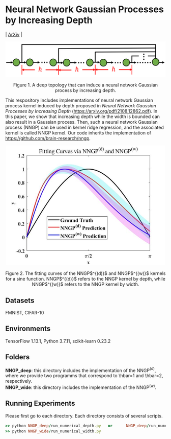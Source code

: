 # Neural Network Gaussian Processes by Increasing Depth
| [ArXiv](https://arxiv.org/pdf/2108.12862.pdf) |

<p align="center">
  <img width="800" src="https://github.com/FengleiFan/NNGP_by_Depth/blob/main/NetworkStructure.png">
</p>
<p align="center">
  Figure 1. A deep topology that can induce a neural network Gaussian process by increasing depth.
</p>

This respository includes implementations of neural network Gaussian process kernel induced by depth proposed in *Neural Network Gaussian Processes by Increasing Depth* (https://arxiv.org/pdf/2108.12862.pdf). In this paper, we show that increasing depth while the width is bounded can also result in a Gaussian process. Then, such a neural network Gaussian process (NNGP) can be used in kernel ridge regression, and the associated kernel is called NNGP kernel. Our code inherits the implementation of https://github.com/brain-research/nngp. 



<p align="center">
  <img width="500" src="https://github.com/FengleiFan/NNGP_by_Depth/blob/main/Fitting.jpg">
</p>

<p align="center">
  Figure 2. The fitting curves of the NNGP$^{(d)}$ and NNGP$^{(w)}$ kernels for a sine function. NNGP$^{(d)}$ refers to the NNGP kernel by depth, while NNGP$^{(w)}$ refers to the NNGP kernel by width.
</p>


## Datasets
FMNIST, CIFAR-10

## Environments
TensorFlow 1.13.1, Python 3.7.11, scikit-learn 0.23.2 

## Folders 
**NNGP_deep**: this directory includes the implementation of the NNGP$^{(d)}$, where we provide two programms that correspond to \hbar=1 and \hbar=2, respectively. <br/>
**NNGP_wide**: this directory includes the implementation of the NNGP$^{(w)}$. <br/>



## Running Experiments

Please first go to each directory. Each directory consists of several scripts.  

```ruby
>> python NNGP_deep/run_numerical_depth.py   or      NNGP_deep/run_numerical_depth_hbar_2.py  
>> python NNGP_wide/run_numerical_width.py           
```

